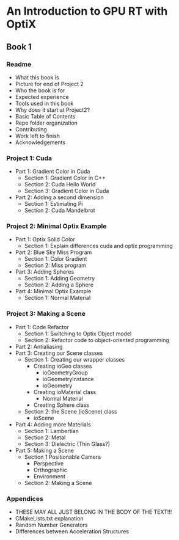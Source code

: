 # An Introduction to GPU RT with OptiX #

## Book 1 ##

### Readme ###
- What this book is
- Picture for end of Project 2
- Who the book is for
- Expected experience
- Tools used in this book
- Why does it start at Project2?
- Basic Table of Contents
- Repo folder organization
- Contributing
- Work left to finish
- Acknowledgements

### Project 1: Cuda ###
- Part 1: Gradient Color in Cuda
  - Section 1: Gradient Color in C++
  - Section 2: Cuda Hello World
  - Section 3: Gradient Color in Cuda
- Part 2: Adding a second dimension
  - Section 1: Estimating Pi
  - Section 2: Cuda Mandelbrot

### Project 2: Minimal Optix Example ###
- Part 1: Optix Solid Color
  - Section 1: Explain differences cuda and optix programming
- Part 2: Blue Sky Miss Program
  - Section 1: Color Gradient
  - Section 2: Miss program
- Part 3: Adding Spheres
  - Section 1: Adding Geometry
  - Section 2: Adding a Sphere
- Part 4: Minimal Optix Example
  - Section 1: Normal Material

### Project 3: Making a Scene ###
- Part 1: Code Refactor
  - Section 1: Switching to Optix Object model
  - Section 2: Refactor code to object-oriented programming
- Part 2: Antialiasing
- Part 3: Creating our Scene classes
  - Section 1: Creating our wrapper classes
    - Creating ioGeo classes
      - ioGeometryGroup
      - ioGeometryInstance
      - ioGeometry
    - Creating ioMaterial class
      - Normal Material
    - Creating Sphere class
  - Section 2: the Scene (ioScene) class
    - ioScene
- Part 4: Adding more Materials
  - Section 1: Lambertian
  - Section 2: Metal
  - Section 3: Dielectric (Thin Glass?)
- Part 5: Making a Scene
  - Section 1 Positionable Camera
    - Perspective
    - Orthographic
    - Environment
  - Section 2: Making a Scene

### Appendices ###
- THESE MAY ALL JUST BELONG IN THE BODY OF THE TEXT!!!
- CMakeLists.txt explanation
- Random Number Generators
- Differences between Acceleration Structures